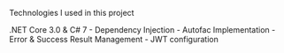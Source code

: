 Technologies I used in this project

.NET Core 3.0 & C# 7 - Dependency Injection - Autofac Implementation - Error & Success Result Management - JWT configuration 
